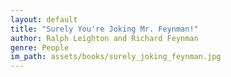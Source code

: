 ```yaml
---
layout: default
title: "Surely You're Joking Mr. Feynman!"
author: Ralph Leighton and Richard Feynman
genre: People
im_path: assets/books/surely_joking_feynman.jpg
---
```

